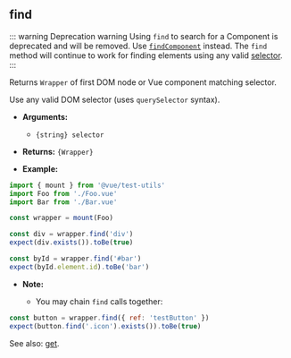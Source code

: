 ## find

::: warning Deprecation warning
Using `find` to search for a Component is deprecated and will be removed. Use [`findComponent`](./findComponent.md) instead.
The `find` method will continue to work for finding elements using any valid [selector](../selectors.md).
:::

Returns `Wrapper` of first DOM node or Vue component matching selector.

Use any valid DOM selector (uses `querySelector` syntax).

- **Arguments:**

  - `{string} selector`

- **Returns:** `{Wrapper}`

- **Example:**

```js
import { mount } from '@vue/test-utils'
import Foo from './Foo.vue'
import Bar from './Bar.vue'

const wrapper = mount(Foo)

const div = wrapper.find('div')
expect(div.exists()).toBe(true)

const byId = wrapper.find('#bar')
expect(byId.element.id).toBe('bar')
```

- **Note:**

  - You may chain `find` calls together:

```js
const button = wrapper.find({ ref: 'testButton' })
expect(button.find('.icon').exists()).toBe(true)
```

See also: [get](./get.md).
